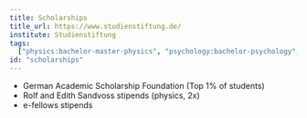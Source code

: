 ```yaml
---
title: Scholarships
title_url: https://www.studienstiftung.de/
institute: Studienstiftung
tags:
  ["physics:bachelor-master-physics", "psychology:bachelor-psychology", "community service", "Humility & Learning:values", "cross-cultural agility:agility"]
id: "scholarships"
---
```

 * German Academic Scholarship Foundation (Top 1% of students)
 * Rolf and Edith Sandvoss stipends (physics, 2x) 
 * e-fellows stipends